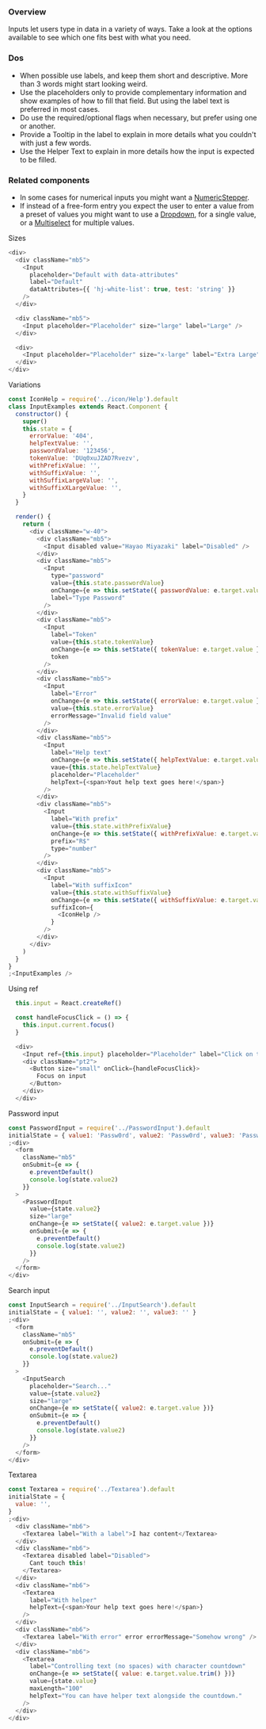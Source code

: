 ### Overview

Inputs let users type in data in a variety of ways. Take a look at the options available to see which one fits best with what you need.

### Dos

- When possible use labels, and keep them short and descriptive. More than 3 words might start looking weird.
- Use the placeholders only to provide complementary information and show examples of how to fill that field. But using the label text is preferred in most cases.
- Do use the required/optional flags when necessary, but prefer using one or another.
- Provide a Tooltip in the label to explain in more details what you couldn't with just a few words.
- Use the Helper Text to explain in more details how the input is expected to be filled.

### Related components

- In some cases for numerical inputs you might want a <a href="#numericstepper">NumericStepper</a>.
- If instead of a free-form entry you expect the user to enter a value from a preset of values you might want to use a <a href="#dropdown">Dropdown</a>, for a single value, or a <a href="#multiselect">Multiselect</a> for multiple values.

Sizes

```js
<div>
  <div className="mb5">
    <Input
      placeholder="Default with data-attributes"
      label="Default"
      dataAttributes={{ 'hj-white-list': true, test: 'string' }}
    />
  </div>

  <div className="mb5">
    <Input placeholder="Placeholder" size="large" label="Large" />
  </div>

  <div>
    <Input placeholder="Placeholder" size="x-large" label="Extra Large" />
  </div>
</div>
```

Variations

```js
const IconHelp = require('../icon/Help').default
class InputExamples extends React.Component {
  constructor() {
    super()
    this.state = {
      errorValue: '404',
      helpTextValue: '',
      passwordValue: '123456',
      tokenValue: 'DUq0xuJZAD7Rvezv',
      withPrefixValue: '',
      withSuffixValue: '',
      withSuffixLargeValue: '',
      withSuffixXLargeValue: '',
    }
  }

  render() {
    return (
      <div className="w-40">
        <div className="mb5">
          <Input disabled value="Hayao Miyazaki" label="Disabled" />
        </div>
        <div className="mb5">
          <Input
            type="password"
            value={this.state.passwordValue}
            onChange={e => this.setState({ passwordValue: e.target.value })}
            label="Type Password"
          />
        </div>
        <div className="mb5">
          <Input
            label="Token"
            value={this.state.tokenValue}
            onChange={e => this.setState({ tokenValue: e.target.value })}
            token
          />
        </div>
        <div className="mb5">
          <Input
            label="Error"
            onChange={e => this.setState({ errorValue: e.target.value })}
            value={this.state.errorValue}
            errorMessage="Invalid field value"
          />
        </div>
        <div className="mb5">
          <Input
            label="Help text"
            onChange={e => this.setState({ helpTextValue: e.target.value })}
            vaue={this.state.helpTextValue}
            placeholder="Placeholder"
            helpText={<span>Yout help text goes here!</span>}
          />
        </div>
        <div className="mb5">
          <Input
            label="With prefix"
            value={this.state.withPrefixValue}
            onChange={e => this.setState({ withPrefixValue: e.target.value })}
            prefix="R$"
            type="number"
          />
        </div>
        <div className="mb5">
          <Input
            label="With suffixIcon"
            value={this.state.withSuffixValue}
            onChange={e => this.setState({ withSuffixValue: e.target.value })}
            suffixIcon={
              <IconHelp />
            }
          />
        </div>
      </div>
    )
  }
}
;<InputExamples />
```

Using ref

```js
  this.input = React.createRef()

  const handleFocusClick = () => {
    this.input.current.focus()
  }

  <div>
    <Input ref={this.input} placeholder="Placeholder" label="Click on the button below to focus on this input" />
    <div className="pt2">
      <Button size="small" onClick={handleFocusClick}>
        Focus on input
      </Button>
    </div>
  </div>
```

Password input

```js
const PasswordInput = require('../PasswordInput').default
initialState = { value1: 'Passw0rd', value2: 'Passw0rd', value3: 'Passw0rd' }
;<div>
  <form
    className="mb5"
    onSubmit={e => {
      e.preventDefault()
      console.log(state.value2)
    }}
  >
    <PasswordInput
      value={state.value2}
      size="large"
      onChange={e => setState({ value2: e.target.value })}
      onSubmit={e => {
        e.preventDefault()
        console.log(state.value2)
      }}
    />
  </form>
</div>
```

Search input

```js
const InputSearch = require('../InputSearch').default
initialState = { value1: '', value2: '', value3: '' }
;<div>
  <form
    className="mb5"
    onSubmit={e => {
      e.preventDefault()
      console.log(state.value2)
    }}
  >
    <InputSearch
      placeholder="Search..."
      value={state.value2}
      size="large"
      onChange={e => setState({ value2: e.target.value })}
      onSubmit={e => {
        e.preventDefault()
        console.log(state.value2)
      }}
    />
  </form>
</div>
```

Textarea

```js
const Textarea = require('../Textarea').default
initialState = {
  value: '',
}
;<div>
  <div className="mb6">
    <Textarea label="With a label">I haz content</Textarea>
  </div>
  <div className="mb6">
    <Textarea disabled label="Disabled">
      Cant touch this!
    </Textarea>
  </div>
  <div className="mb6">
    <Textarea
      label="With helper"
      helpText={<span>Your help text goes here!</span>}
    />
  </div>
  <div className="mb6">
    <Textarea label="With error" error errorMessage="Somehow wrong" />
  </div>
  <div className="mb6">
    <Textarea
      label="Controlling text (no spaces) with character countdown"
      onChange={e => setState({ value: e.target.value.trim() })}
      value={state.value}
      maxLength="100"
      helpText="You can have helper text alongside the countdown."
    />
  </div>
</div>
```
